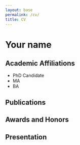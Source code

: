 ```yaml
---
layout: base
permalink: /cv/
title: CV
---
```


# Your name

## Academic Affiliations

* PhD Candidate
* MA
* BA

## Publications

## Awards and Honors

## Presentation